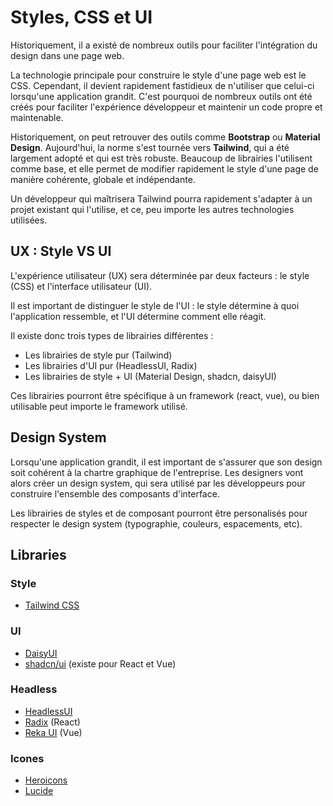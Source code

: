 # Styles, CSS et UI

Historiquement, il a existé de nombreux outils pour faciliter l'intégration du design dans une page web.

La technologie principale pour construire le style d'une page web est le CSS. Cependant, il devient rapidement fastidieux de n'utiliser que celui-ci lorsqu'une application grandit. C'est pourquoi de nombreux outils ont été créés pour faciliter l'expérience développeur et maintenir un code propre et maintenable.

Historiquement, on peut retrouver des outils comme **Bootstrap** ou **Material Design**. Aujourd'hui, la norme s'est tournée vers **Tailwind**, qui a été largement adopté et qui est très robuste.
Beaucoup de librairies l'utilisent comme base, et elle permet de modifier rapidement le style d'une page de manière cohérente, globale et indépendante.

Un développeur qui maîtrisera Tailwind pourra rapidement s'adapter à un projet existant qui l'utilise, et ce, peu importe les autres technologies utilisées.

## UX : Style VS UI

L'expérience utilisateur (UX) sera déterminée par deux facteurs : le style (CSS) et l'interface utilisateur (UI).

Il est important de distinguer le style de l'UI : le style détermine à quoi l'application ressemble, et l'UI détermine comment elle réagit.

Il existe donc trois types de librairies différentes :

- Les librairies de style pur (Tailwind)
- Les librairies d'UI pur (HeadlessUI, Radix)
- Les librairies de style + UI (Material Design, shadcn, daisyUI)

Ces librairies pourront être spécifique à un framework (react, vue), ou bien utilisable peut importe le framework utilisé.

## Design System

Lorsqu'une application grandit, il est important de s'assurer que son design soit cohérent à la chartre graphique de l'entreprise. Les designers vont alors créer un design system, qui sera utilisé par les développeurs pour construire l'ensemble des composants d'interface.

Les librairies de styles et de composant pourront être personalisés pour respecter le design system (typographie, couleurs, espacements, etc).

## Libraries

### Style

- [Tailwind CSS](https://tailwindcss.com/)

### UI

- [DaisyUI](https://daisyui.com/)
- [shadcn/ui](https://ui.shadcn.com/) (existe pour React et Vue)

### Headless

- [HeadlessUI](https://headlessui.com/)
- [Radix](https://www.radix-ui.com/) (React)
- [Reka UI](https://reka-ui.com/) (Vue)

### Icones

- [Heroicons](https://heroicons.com/)
- [Lucide](https://lucide.dev/)
